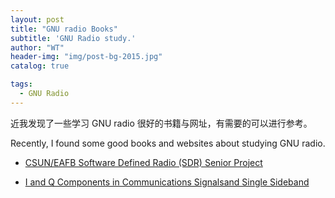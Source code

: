 ```yaml
---
layout: post
title: "GNU radio Books"
subtitle: 'GNU Radio study.'
author: "WT"
header-img: "img/post-bg-2015.jpg"
catalog: true

tags:
  - GNU Radio
---
```



近我发现了一些学习 GNU radio 很好的书籍与网址，有需要的可以进行参考。

Recently, I found some good books and websites about studying GNU radio. 

- [CSUN/EAFB Software Defined Radio (SDR) Senior Project](http://www.csun.edu/~skatz/katzpage/sdr_project/sdrproject.html)

- [I and Q Components in Communications Signalsand Single Sideband](http://www.csun.edu/~skatz/katzpage/sdr_project/sdr/IandQ%20_and_Sideband_7_10.pdf)

